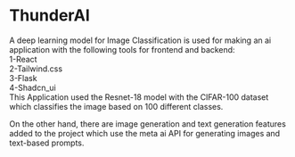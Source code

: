 # ThunderAI
A deep learning model for Image Classification is used for making an ai application with the following tools for frontend and backend:<br> 
1-React <br>
2-Tailwind.css<br>3-Flask <br>
4-Shadcn_ui<br>
This Application used the Resnet-18 model with the CIFAR-100 dataset which classifies the image based on 100 different classes.

On the other hand, there are image generation and text generation features added to the project which use the meta ai API for generating images and text-based prompts.
